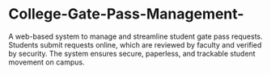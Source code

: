# College-Gate-Pass-Management-
A web-based system to manage and streamline student gate pass requests. Students submit requests online, which are reviewed by faculty and verified by security. The system ensures secure, paperless, and trackable student movement on campus.
